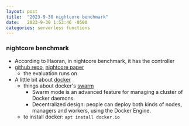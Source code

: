 ```yaml
---
layout: post
title:  "2023-9-30 nightcore benchmark"
date:   2023-9-30 1:53:46 -0500
categories: serverless functions
---
```

### nightcore benchmark
- According to Haoran, in nightcore benchmark, it has the controller
- [github repo](https://github.com/ut-osa/nightcore-benchmarks/tree/master), [nightcore paper](https://www.cs.utexas.edu/users/witchel/pubs/jia21asplos-nightcore.pdf)
	+ the evaluation runs on
- A little bit about [docker](https://en.wikipedia.org/wiki/Docker_(software))
	+ things about docker's [swarm](https://docs.docker.com/engine/swarm/)
		* Swarm mode is an advanced feature for managing a cluster of Docker daemons.
		* Decentralized design: people can deploy both kinds of nodes, managers and workers, using the Docker Engine.
	+ to install docker: `apt install docker.io`
